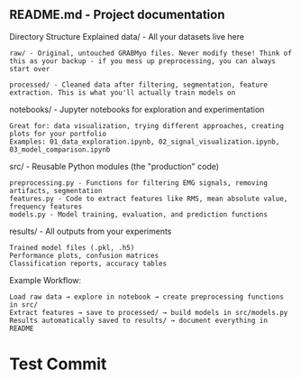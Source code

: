 ## README.md - Project documentation 

Directory Structure Explained
data/ - All your datasets live here

    raw/ - Original, untouched GRABMyo files. Never modify these! Think of this as your backup - if you mess up preprocessing, you can always start over

    processed/ - Cleaned data after filtering, segmentation, feature extraction. This is what you'll actually train models on

notebooks/ - Jupyter notebooks for exploration and experimentation

    Great for: data visualization, trying different approaches, creating plots for your portfolio
    Examples: 01_data_exploration.ipynb, 02_signal_visualization.ipynb, 03_model_comparison.ipynb

src/ - Reusable Python modules (the "production" code)

    preprocessing.py - Functions for filtering EMG signals, removing artifacts, segmentation
    features.py - Code to extract features like RMS, mean absolute value, frequency features
    models.py - Model training, evaluation, and prediction functions

results/ - All outputs from your experiments

    Trained model files (.pkl, .h5)
    Performance plots, confusion matrices
    Classification reports, accuracy tables


Example Workflow:

    Load raw data → explore in notebook → create preprocessing functions in src/
    Extract features → save to processed/ → build models in src/models.py
    Results automatically saved to results/ → document everything in README


# Test Commit
